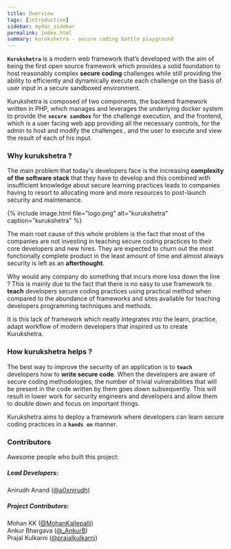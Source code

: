 ```yaml
---
title: Overview
tags: [introduction]
sidebar: mydoc_sidebar
permalink: index.html
summary: kurukshetra - secure coding battle playground
---
```


**`Kurukshetra`** is a modern web framework  that’s developed with the aim of being the first open source framework which provides a solid foundation to host reasonably complex **secure coding** challenges while still providing the ability to efficiently and dynamically execute each challenge on the basis of user input in a secure sandboxed environment.

Kurukshetra is composed of two components, the backend framework written in PHP, which manages and leverages the underlying docker system to provide the **`secure sandbox`** for the challenge execution, and the frontend, which is a user facing web app providing all the necessary controls, for the admin to host and modify the challenges , and the user to execute and view the result of each of his input.

### Why kurukshetra ?


The main problem that today's developers face is the increasing **complexity of the software stack** that they have to develop and this
combined with insufficient knowledge about secure learning practices leads to companies having to resort to allocating more and more resources to post-launch security and maintenance.

{% include image.html file="logo.png" alt="kurukshetra" caption="kurukshetra" %}

The main root cause of this whole problem is the fact that most of the companies are not investing in teaching secure coding practices to their core developers and new hires. They are expected to churn out the most functionally complete product in the least amount of time and almost always security is left as an **afterthought**. 

Why would any company do something that incurs more loss down the line ? This is mainly due to the fact that there is no easy to use framework to **teach** developers secure coding practices using practical method when compared to the abundance of frameworks and sites available for teaching developers programming techniques and methods. 

It is this lack of framework which neatly integrates into the learn, practice, adapt workflow of modern developers that inspired us to create Kurukshetra. 


### How kurukshetra helps ?

The best way to improve the security of an application is to **`teach`** developers how to **write secure code**. When the developers are aware of secure coding methodologies, the number of trivial vulnerabilities that will be present in the code written by them goes down subsequently. This will result in lower work for security engineers and developers and allow them to double down and focus on important things. 

Kurukshetra aims to deploy a framework where developers can learn secure coding practices in a **`hands on`** manner.


### Contributors

Awesome people who built this project:

##### Lead Developers:

Anirudh Anand ([@a0xnirudh](https://twitter.com/a0xnirudh))

##### Project Contributors:

Mohan KK ([@MohanKallepalli](https://twitter.com/MohanKallepalli))  
Ankur Bhargava ([@_AnkurB](https://twitter.com/_AnkurB))  
Prajal Kulkarni ([@prajalkulkarni](https://twitter.com/prajalkulkarni))
